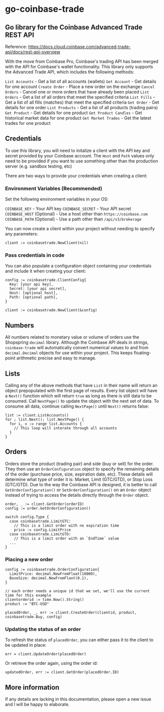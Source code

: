 # go-coinbase-trade
## Go library for the Coinbase Advanced Trade REST API

Reference: https://docs.cloud.coinbase.com/advanced-trade-api/docs/rest-api-overview

With the move from Coinbase Pro, Coinbase's trading API has been merged with the API for Coinbase's wallet functionality. This library only supports the Advanced Trade API, which includes the following methods:

`List Accounts` - Get a list of all accounts (wallets)
`Get Account` - Get details for one account
`Create Order` - Place a new order on the exchange
`Cancel Orders` - Cancel one or more orders that have already been placed
`List Orders` - Get a list of all orders that meet the specified criteria
`List Fills` - Get a list of all fills (matches) that meet the specified criteria
`Get Order` - Get details for one order
`List Products` - Get a list of all products (trading pairs)
`Get Product` - Get details for one product
`Get Product Candles` - Get historical market data for one product
`Get Market Trades` - Get the latest trades for one product

## Credentials

To use this library, you will need to initalize a client with the API key and secret provided by your Coinbase account. The `Host` and `Path` values only need to be provided if you want to use something other than the production server (e.g. sandbox testing, etc)

There are two ways to provide your credentials when creating a client:

### Environment Variables (Recommended)

Set the following environment variables in your OS:

`COINBASE_KEY` - Your API key
`COINBASE_SECRET` - Your API secret
`COINBASE_HOST` (Optional) - Use a host other than `https://coinbase.com`
`COINBASE_PATH` (Optional) - Use a path other than `/api/v3/brokerage`

You can now create a client within your project without needing to specify any parameters:

```
client := coinbasetrade.NewClient(nil)
```

### Pass credentials in code

You can also populate a configuration object containing your credentials and include it when creating your client:

```
config := coinbasetrade.ClientConfig{
  Key: [your api key],
  Secret: [your api secret],
  Host: [optional host],
  Path: [optional path],
}

client := coinbasetrade.NewClient(&config)
```

## Numbers

All numbers related to monetary value or volume of orders use the Shopspring `decimal` library. Although the Coinbase API deals in strings, `coinbase-trade` will automatically convert numerical values to and from `decimal.Decimal` objects for use within your project. This keeps floating-point arithmetic precise and easy to manage.

## Lists

Calling any of the above methods that have `List` in their name will return an object prepopulated with the first page of results. Every list object will have a `Next()` function which will return `true` as long as there is still data to be consumed. Call `NextPage()` to update the object with the next set of data. To consume all data, continue calling `NextPage()` until `Next()` returns false:

```
list := client.ListAccounts()
for ; list.Next(); list.NextPage() {
  for i, v := range list.Accounts {
    // This loop will interate through all accounts
  }
}
```

## Orders

Orders store the product (trading pair) and side (buy or sell) for the order. They then use an `OrderConfiguration` object to specify the remaining details of the order (purchase price, size, expiration date, etc). These details will determine what type of order it is: Market, Limit (GTC/GTD), or Stop Loss (GTC/GTD). Due to the way the Coinbase API is designed, it is better to call `GetOrderConfiguration()` or `SetOrderConfiguration()` on an `Order` object instead of trying to access the details directly through the `Order` object. 

```
order, _ := client.GetOrder(orderID)
config := order.GetOrderConfiguration()

switch config.Type {
  case coinbasetrade.LimitGTC:
    // This is a limit order with no expiration time
    price := config.LimitPrice
  case coinbasetrade.LimitGTD:
    // This is a limit order with an `EndTime` value
  ...
}
```

### Placing a new order

```
config := coinbasetrade.OrderConfiguration{
  LimitPrice: decimal.NewFromFloat(10000),
  BaseSize: decimal.NewFromFlaot(0.1),
}

// each order needs a unique id that we set, we'll use the current time for this example
clientorderid := time.Now().String()
product := "BTC-USD"

placedOrder, _, err := client.CreateOrder(clientid, product, coinbasetrade.Buy, config)
```

### Updating the status of an order

To refresh the status of `placedOrder`, you can either pass it to the client to be updated in place:

```
err = client.UpdateOrder(placedOrder)
```

Or retrieve the order again, using the order id:

```
updatedOrder, err := client.GetOrder(placedOrder.ID)
```

## More information

If any details are lacking in this documentation, please open a new issue and I will be happy to elaborate.